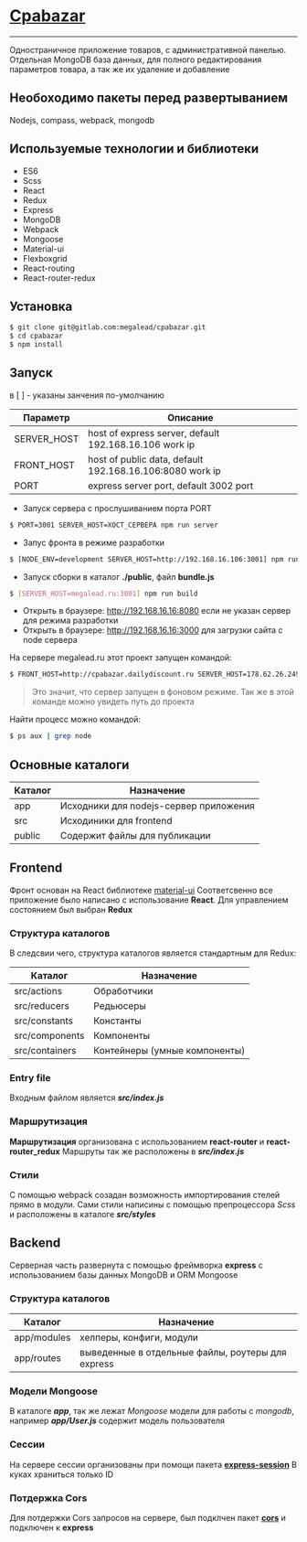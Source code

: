 # [Cpabazar](http://cpabazar.dailydiscount.ru/)
------------------------
Одностраничное приложение товаров, с административной панелью.
Отдельная MongoDB база данных, для полного редактирования параметров товара,
а так же их удаление и добавление

## Необоходимо пакеты перед развертыванием
Nodejs, compass, webpack, mongodb

## Используемые технологии и библиотеки
* ES6
* Scss
* React
* Redux
* Express
* MongoDB
* Webpack
* Mongoose
* Material-ui
* Flexboxgrid
* React-routing
* React-router-redux

## Установка

```bash
$ git clone git@gitlab.com:megalead/cpabazar.git
$ cd cpabazar
$ npm install
```

## Запуск

в [ ] - указаны занчения по-умолчанию

| Параметр    | Описание                                                 |
| ----------- | -------------------------------------------------------- |
| SERVER_HOST | host of express server, default 192.168.16.106 work ip   |
| FRONT_HOST  | host of public data, default 192.168.16.106:8080 work ip |
| PORT        | express server port, default 3002 port                   |

* Запуск сервера с прослушиванием порта PORT
```bash
$ PORT=3001 SERVER_HOST=ХОСТ_СЕРВЕРА npm run server
```

* Запус фронта в режиме разработки
```bash
$ [NODE_ENV=development SERVER_HOST=http://192.168.16.106:3001] npm run front
```

* Запуск сборки в каталог **./public**, файл **bundle.js**
```bash
$ [SERVER_HOST=megalead.ru:3001] npm run build
```

* Открыть в браузере: http://192.168.16.16:8080 если не указан сервер  для режима разработки
* Открыть в браузере: http://192.168.16.16:3000 для загрузки сайта с node сервера

На сервере megalead.ru этот проект запущен командой:

```bash
$ FRONT_HOST=http://cpabazar.dailydiscount.ru SERVER_HOST=178.62.26.249 nohup /usr/local/bin/npm --p refix /var/www/sftp/www/dailydiscount.ru/cpabazar run server > /dev/null 2>&1 &
```

> Это значит, что сервер запущен в фоновом режиме.
Так же в этой команде можно увидеть путь до проекта

Найти процесс можно командой:

```bash
$ ps aux | grep node
```
## Основные каталоги

| Каталог | Назначение                              |
| ------- | --------------------------------------- |
| app     | Исходники для nodejs-сервер приложения  |
| src     | Исходиники для frontend                 |
| public  | Содержит файлы для публикации           |

## Frontend
Фронт основан на React библиотеке [material-ui](http://material-ui.com)
Соответсвенно все приложение было написано с использование **React**.
Для управлением состоянием был выбран **Redux**

### Структура каталогов
В следсвии чего, структура каталогов является стандартным для Redux:

| Каталог        | Назначение                     |
| -------------- | ------------------------------ |
| src/actions    | Обработчики                    |
| src/reducers   | Редьюсеры                      |
| src/constants  | Константы                      |
| src/components | Компоненты                     |
| src/containers | Контейнеры (умные компоненты)  |

### Entry file
Входным файлом является ___src/index.js___

### Маршрутизация
__Маршрутизация__ организована с использованием __react-router__
и __react-router_redux__
Маршруты так же расположены в ___src/index.js___

### Стили
С помощью webpack созадан возможность импортирования стелей прямо в модули.
Сами стили написины с помощью препроцессора *Scss* и расположены в каталоге
___src/styles___

## Backend
Серверная часть развернута с помощью фреймворка __express__ с использованием
базы данных MongoDB и ORM Mongoose

### Структура каталогов
| Каталог     | Назначение                                        |
| ----------- | ------------------------------------------------- |
| app/modules | хелперы, конфиги, модули                          |
| app/routes  | выведенные в отдельные файлы, роутеры для express |

### Модели Mongoose
В каталоге ___app___, так же лежат *Mongoose* модели для работы с *mongodb*,
например ___app/User.js___ содержит модель пользователя

### Сессии
На сервере сессии организованы при помощи пакета [__express-session__](https://github.com/expressjs/session)
В куках храниться только ID

### Потдержка Cors
Для потдержки Cors запросов на сервере, был подклчен пакет
[__cors__](https://github.com/expressjs/cors/) и подключен к __express__

